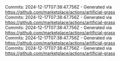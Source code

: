 Commits: 2024-12-17T07:38:47.756Z - Generated via https://github.com/marketplace/actions/artificial-grass
<br>
Commits: 2024-12-17T07:38:47.756Z - Generated via https://github.com/marketplace/actions/artificial-grass
<br>
Commits: 2024-12-17T07:38:47.756Z - Generated via https://github.com/marketplace/actions/artificial-grass
<br>
Commits: 2024-12-17T07:38:47.756Z - Generated via https://github.com/marketplace/actions/artificial-grass
<br>
Commits: 2024-12-17T07:38:47.756Z - Generated via https://github.com/marketplace/actions/artificial-grass
<br>
